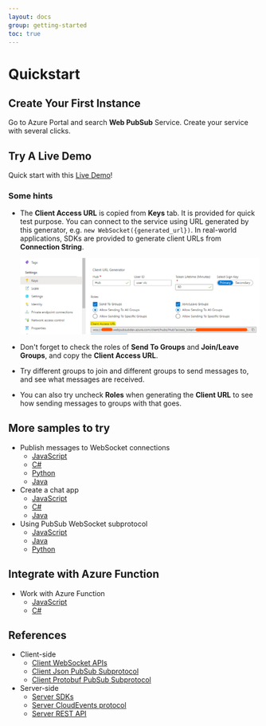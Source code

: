 ```yaml
---
layout: docs
group: getting-started
toc: true
---
```


# Quickstart

## Create Your First Instance

Go to Azure Portal and search **Web PubSub** Service. Create your service with several clicks.

## Try A Live Demo

Quick start with this <a href="https://azure.github.io/azure-webpubsub/demos/clientpubsub" target="_blank">Live Demo</a>!

### Some hints

* The **Client Access URL** is copied from **Keys** tab. It is provided for quick test purpose. You can connect to the service using URL generated by this generator, e.g. `new WebSocket({generated_url})`. In real-world applications, SDKs are provided to generate client URLs from **Connection String**.

    ![Client URL](./../images/portal_client_url.png)

* Don't forget to check the roles of **Send To Groups** and **Join/Leave Groups**, and copy the **Client Access URL**.

* Try different groups to join and different groups to send messages to, and see what messages are received.

* You can also try uncheck **Roles** when generating the **Client URL** to see how sending messages to groups with that goes.

## More samples to try
- Publish messages to WebSocket connections 
    - [JavaScript](./publish-messages/js-publish-message.md)
    - [C#](./publish-messages/csharp-publish-message.md)
    - [Python](./publish-messages/python-publish-message.md)
    - [Java](./publish-messages/java-publish-message.md)
- Create a chat app
    - [JavaScript](./create-a-chat-app/js-handle-events.md)
    - [C#](./create-a-chat-app/csharp-handle-events.md)
    - [Java](./create-a-chat-app/java-handle-events.md)
- Using PubSub WebSocket subprotocol
    - [JavaScript](./using-pubsub-subprotocol/js-work-with-subprotocols.md)
    - [Java](./using-pubsub-subprotocol/java-work-with-subprotocols.md)
    - [Python](./using-pubsub-subprotocol/python-work-with-subprotocols.md)

## Integrate with Azure Function
- Work with Azure Function
    - [JavaScript](./work-with-azure-function/js-work-with-azure-function.md)
    - [C#](./work-with-azure-function/csharp-work-with-azure-function.md)

## References
- Client-side
    - [Client WebSocket APIs](./../references/client-websocket-apis/)
    - [Client Json PubSub Subprotocol](./../references/pubsub-websocket-subprotocol.md)
    - [Client Protobuf PubSub Subprotocol](./../references/pubsub-websocket-protobuf-subprotocol.md)
- Server-side
    - [Server SDKs](./../references/server-sdks/index.md)
    - [Server CloudEvents protocol](./../references/protocol-cloudevents.md)
    - [Server REST API][rest]


[rest]: https://docs.microsoft.com/rest/api/webpubsub/
